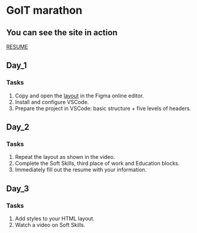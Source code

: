 # GoIT marathon

## You can see the site in action

<a  href="https://oleh312.github.io/Resume/">RESUME</a>

## Day_1

### Tasks

1. Copy and open the <a href="https://www.youtube.com/redirect?event=video_description&redir_token=QUFFLUhqbnlQOUlfLXZ5UXVtMUFOZ2ZWbnp5MGVacnFZZ3xBQ3Jtc0ttek85UjduQ3M5Y2c5ckJMRVFTVi04bjY4T0ZOeWNmTUZfMWRsUmFsV2RYQlFjNC1sSFQwZVRVVTg0T0RXTE9Ca0xSaHRrR1dEZVhoM2FIbmNHVjg5NDd5cS1TR1h6Smg3UVVRbURsb2JXMDdmVmNuYw&q=https%3A%2F%2Fwww.figma.com%2Ffile%2FXNoGCnwovP19H9hvUjP2gO%2FResume&v=BRk8U3CH6hE">layout</a> in the Figma online editor.
2. Install and configure VSCode.
3. Prepare the project in VSCode: basic structure + five levels of headers.

## Day_2

### Tasks

1. Repeat the layout as shown in the video.
2. Complete the Soft Skills, third place of work and Education blocks.
3. Immediately fill out the resume with your information.

## Day_3

### Tasks

1. Add styles to your HTML layout.
2. Watch a video on Soft Skills.
